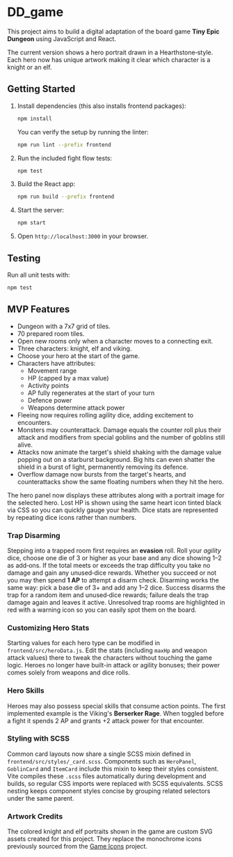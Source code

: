 # DD_game

This project aims to build a digital adaptation of the board game **Tiny Epic Dungeon** using JavaScript and React.

The current version shows a hero portrait drawn in a Hearthstone‑style. Each hero now has unique artwork making it clear which character is a knight or an elf.

## Getting Started

1. Install dependencies (this also installs frontend packages):
   ```bash
   npm install
   ```
   You can verify the setup by running the linter:
   ```bash
   npm run lint --prefix frontend
   ```
2. Run the included fight flow tests:
   ```bash
   npm test
   ```
3. Build the React app:
   ```bash
   npm run build --prefix frontend
   ```
4. Start the server:
   ```bash
   npm start
   ```

5. Open `http://localhost:3000` in your browser.

## Testing

Run all unit tests with:
```bash
npm test
```

## MVP Features
- Dungeon with a 7x7 grid of tiles.
- 70 prepared room tiles.
- Open new rooms only when a character moves to a connecting exit.
- Three characters: knight, elf and viking.
- Choose your hero at the start of the game.
- Characters have attributes:
  - Movement range
  - HP (capped by a max value)
  - Activity points
  - AP fully regenerates at the start of your turn
  - Defence power
  - Weapons determine attack power
- Fleeing now requires rolling agility dice, adding excitement to encounters.
- Monsters may counterattack. Damage equals the counter roll plus their attack
  and modifiers from special goblins and the number of goblins still alive.
- Attacks now animate the target's shield shaking with the damage value popping
  out on a starburst background. Big hits can even shatter the shield in a
  burst of light, permanently removing its defence.
- Overflow damage now bursts from the target's hearts, and counterattacks show
  the same floating numbers when they hit the hero.

The hero panel now displays these attributes along with a portrait image for the selected hero. Lost HP is shown using the same heart icon tinted black via CSS so you can quickly gauge your health. Dice stats are represented by repeating dice icons rather than numbers.

### Trap Disarming

Stepping into a trapped room first requires an **evasion** roll. Roll your *agility* dice, choose one die of 3 or higher as your base and any dice showing 1–2 as add‑ons. If the total meets or exceeds the trap difficulty you take no damage and gain any unused‑dice rewards. Whether you succeed or not you may then spend **1 AP** to attempt a disarm check. Disarming works the same way: pick a base die of 3+ and add any 1–2 dice. Success disarms the trap for a random item and unused‑dice rewards; failure deals the trap damage again and leaves it active. Unresolved trap rooms are highlighted in red with a warning icon so you can easily spot them on the board.

### Customizing Hero Stats

Starting values for each hero type can be modified in
`frontend/src/heroData.js`. Edit the stats (including `maxHp` and weapon attack
values) there to tweak the characters without touching the game logic. Heroes no
longer have built-in attack or agility bonuses; their power comes solely from
weapons and dice rolls.

### Hero Skills

Heroes may also possess special skills that consume action points. The first
implemented example is the Viking's **Berserker Rage**. When toggled before a
fight it spends 2 AP and grants +2 attack power for that encounter.

### Styling with SCSS

Common card layouts now share a single SCSS mixin defined in
`frontend/src/styles/_card.scss`. Components such as `HeroPanel`, `GoblinCard`
and `ItemCard` include this mixin to keep their styles consistent. Vite compiles
these `.scss` files automatically during development and builds, so regular CSS
imports were replaced with SCSS equivalents. SCSS nesting keeps component styles
concise by grouping related selectors under the same parent.

### Artwork Credits

The colored knight and elf portraits shown in the game are custom SVG assets
created for this project. They replace the monochrome icons previously sourced
from the [Game Icons](https://game-icons.net/) project.
